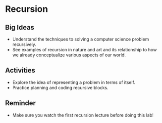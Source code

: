 # Recursion

## Big Ideas

* Understand the techniques to solving a computer science problem recursively.
* See examples of recursion in nature and art and its relationship to how we already conceptualize various aspects of our world.

## Activities

* Explore the idea of representing a problem in terms of itself.
* Practice planning and coding recursive blocks.

## Reminder

* Make sure you watch the first recursion lecture before doing this lab!

